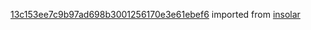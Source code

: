 [13c153ee7c9b97ad698b3001256170e3e61ebef6](https://github.com/insolar/insolar/commit/13c153ee7c9b97ad698b3001256170e3e61ebef6) imported from [insolar](https://github.com/insolar/insolar)
